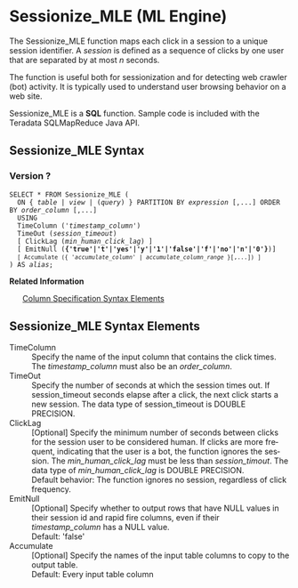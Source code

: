 <html><head></head><body><div class="nested0" aria-labelledby="ariaid-title1" topicindex="1" topicid="opv1506617942042" id="opv1506617942042"><h1 class="title topictitle1" id="ariaid-title1">Sessionize_MLE (ML Engine)</h1><div class="body conbody">
<p class="p">The Sessionize_MLE function maps each click in a session to a unique session identifier. A <dfn class="term">session</dfn> is defined as a sequence of clicks by one user that are separated by at most <var class="keyword varname">n</var> seconds.</p>
<p class="p">The function is useful both for sessionization and for detecting web crawler (bot) activity. It is typically used to understand user browsing behavior on a web site.</p>
<p class="p">Sessionize_MLE is a <span><b>SQL</b></span> function. Sample code is included with the Teradata SQLMapReduce Java API.</p></div><div class="topic reference nested1" aria-labelledby="ariaid-title2" topicindex="2" topicid="qcd1506618001059" xml:lang="en-us" lang="en-us" id="qcd1506618001059">
<h2 class="title topictitle2" id="ariaid-title2">Sessionize_MLE Syntax</h2><div class="body refbody"><div class="section" id="qcd1506618001059__section_N10091_N10022_N10001">
<h3 class="title sectiontitle">Version ?</h3><pre class="pre codeblock" xml:space="preserve"><code>SELECT * FROM Sessionize_MLE (
  <span>ON { <var class="keyword varname">table</var> | <var class="keyword varname">view</var> | (<var class="keyword varname">query</var>) }</span> PARTITION BY <var class="keyword varname">expression</var> [,...] ORDER BY <var class="keyword varname">order_column</var> [,...]
  USING
  TimeColumn ('<var class="keyword varname">timestamp_column</var>')
  TimeOut (<var class="keyword varname">session_timeout</var>)
  [ ClickLag (<var class="keyword varname">min_human_click_lag</var>) ]
  [ EmitNull (<span><b>{'true'|'t'|'yes'|'y'|'1'|'false'|'f'|'no'|'n'|'0'}</b></span>)]
  <code class="ph codeph">[ Accumulate ({ '<var class="keyword varname">accumulate_column</var>' | <var class="keyword varname">accumulate_column_range</var> }[,...]) ]</code>
) AS <var class="keyword varname">alias</var>;</code></pre></div></div><div class="related-links"><div class="linklistheader"><p></p><b>Related Information</b></div>
<ul class="linklist linklist relinfo"><div class="linklistmember"><a href="ndv1557782188375.md">Column Specification Syntax Elements</a></div></ul></div></div><div class="topic reference nested1" aria-labelledby="ariaid-title3" topicindex="3" topicid="pwm1506618071875" xml:lang="en-us" lang="en-us" id="pwm1506618071875">
<h2 class="title topictitle2" id="ariaid-title3">Sessionize_MLE Syntax Elements</h2><div class="body refbody"><div class="section" id="pwm1506618071875__section_N10011_N1000E_N10001"><dl class="dl parml"><dt class="dt pt dlterm">TimeColumn</dt><dd class="dd pd">Specify the name of the input column that contains the click times.</dd><dd class="dd pd ddexpand">The <var class="keyword varname">timestamp_column</var> must also be an <var class="keyword varname">order_column</var>.</dd><dt class="dt pt dlterm">TimeOut</dt><dd class="dd pd">Specify the number of seconds at which the session times out. If session_timeout seconds elapse after a click, the next click starts a new session. The data type of session_timeout is DOUBLE PRECISION.</dd><dt class="dt pt dlterm">ClickLag</dt><dd class="dd pd">[Optional] Specify the minimum number of seconds between clicks for the session user to be considered human. If clicks are more frequent, indicating that the user is a bot, the function ignores the session. The <var class="keyword varname">min_human_click_lag</var> must be less than <var class="keyword varname">session_timout</var>. The data type of <var class="keyword varname">min_human_click_lag</var> is DOUBLE PRECISION.</dd><dd class="dd pd ddexpand">Default behavior: The function ignores no session, regardless of click frequency.</dd><dt class="dt pt dlterm">EmitNull</dt><dd class="dd pd">[Optional] Specify whether to output rows that have NULL values in their session id and rapid fire columns, even if their <var class="keyword varname">timestamp_column</var> has a NULL value.</dd><dd class="dd pd ddexpand">Default: 'false'</dd><dt class="dt pt dlterm">Accumulate</dt><dd class="dd pd">[Optional] Specify the names of the input table columns to copy to the output table.</dd><dd class="dd pd ddexpand">Default: Every input table column</dd></dl></div></div></div></div></body></html>
